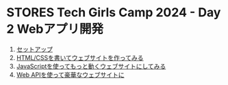 # STORES Tech Girls Camp 2024 - Day 2 Webアプリ開発

1. [セットアップ](01-setup.md) 
2. [HTML/CSSを書いてウェブサイトを作ってみる](02-website.md)
3. [JavaScriptを使ってもっと動くウェブサイトにしてみる](03-javascript.md)
4. [Web APIを使って豪華なウェブサイトに](04-webapi.md)

